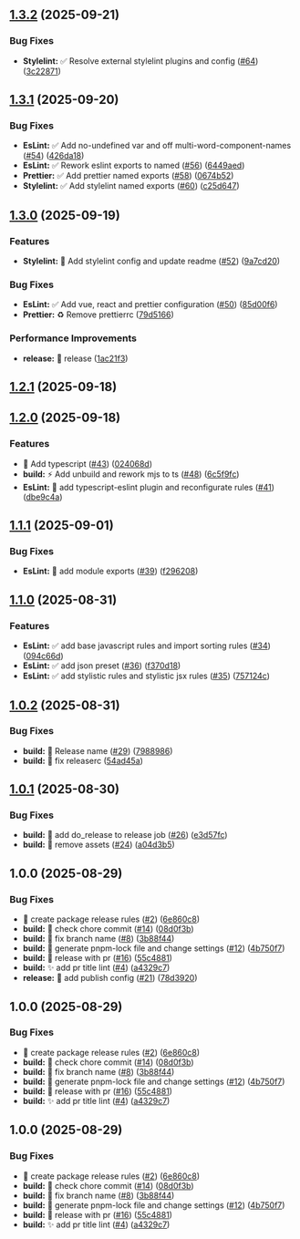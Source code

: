 ## [1.3.2](https://github.com/FlarianWeb/frontend-preset/compare/v1.3.1...v1.3.2) (2025-09-21)

### Bug Fixes

* **Stylelint:** :white_check_mark: Resolve external stylelint plugins and config ([#64](https://github.com/FlarianWeb/frontend-preset/issues/64)) ([3c22871](https://github.com/FlarianWeb/frontend-preset/commit/3c22871809390fa4b5fe568d7dd89d6b2e837875))

## [1.3.1](https://github.com/FlarianWeb/frontend-preset/compare/v1.3.0...v1.3.1) (2025-09-20)

### Bug Fixes

* **EsLint:** :white_check_mark: Add no-undefined var and off multi-word-component-names ([#54](https://github.com/FlarianWeb/frontend-preset/issues/54)) ([426da18](https://github.com/FlarianWeb/frontend-preset/commit/426da18606f48b7cdbba3f950fe4a82028be9c91))
* **EsLint:** :white_check_mark: Rework eslint exports to named ([#56](https://github.com/FlarianWeb/frontend-preset/issues/56)) ([6449aed](https://github.com/FlarianWeb/frontend-preset/commit/6449aedc5374eef41f1d6b385a5a9aa255635c49))
* **Prettier:** :white_check_mark: Add prettier named exports ([#58](https://github.com/FlarianWeb/frontend-preset/issues/58)) ([0674b52](https://github.com/FlarianWeb/frontend-preset/commit/0674b527b729ab67a15191aa42c24542dd76df91))
* **Stylelint:** :white_check_mark: Add stylelint named exports ([#60](https://github.com/FlarianWeb/frontend-preset/issues/60)) ([c25d647](https://github.com/FlarianWeb/frontend-preset/commit/c25d6476d9bd9f4b2de69bd5c63bee1917c6ccea))

## [1.3.0](https://github.com/FlarianWeb/frontend-preset/compare/v1.2.1...v1.3.0) (2025-09-19)

### Features

* **Stylelint:** :tada: Add stylelint config and update readme ([#52](https://github.com/FlarianWeb/frontend-preset/issues/52)) ([9a7cd20](https://github.com/FlarianWeb/frontend-preset/commit/9a7cd20c9814ee9f5c221305d49095dd8d364211))

### Bug Fixes

* **EsLint:** :white_check_mark: Add vue, react and prettier configuration ([#50](https://github.com/FlarianWeb/frontend-preset/issues/50)) ([85d00f6](https://github.com/FlarianWeb/frontend-preset/commit/85d00f635e8019e3536c9d45ffa2b55665322df0))
* **Prettier:** :recycle: Remove prettierrc ([79d5166](https://github.com/FlarianWeb/frontend-preset/commit/79d5166c6b9b8b305c23a474a5614a7d1fafef15))

### Performance Improvements

* **release:** :rocket: release ([1ac21f3](https://github.com/FlarianWeb/frontend-preset/commit/1ac21f390b7433cbd454131fac6cf1501bc5a102))

## [1.2.1](https://github.com/FlarianWeb/frontend-preset/compare/v1.2.0...v1.2.1) (2025-09-18)

## [1.2.0](https://github.com/FlarianWeb/frontend-preset/compare/v1.1.1...v1.2.0) (2025-09-18)

### Features

* :lipstick: Add typescript ([#43](https://github.com/FlarianWeb/frontend-preset/issues/43)) ([024068d](https://github.com/FlarianWeb/frontend-preset/commit/024068d9d44275dad1ee330923c96989911d5d9d))
* **build:** ⚡ Add unbuild and rework mjs to ts ([#48](https://github.com/FlarianWeb/frontend-preset/issues/48)) ([6c5f9fc](https://github.com/FlarianWeb/frontend-preset/commit/6c5f9fc49d5b4f272c6a5d57515dc747c6886d64))
* **EsLint:** :wrench: add typescript-eslint plugin and reconfigurate rules ([#41](https://github.com/FlarianWeb/frontend-preset/issues/41)) ([dbe9c4a](https://github.com/FlarianWeb/frontend-preset/commit/dbe9c4a24d3c612024ba807e5716e21dc11b2450))

## [1.1.1](https://github.com/FlarianWeb/frontend-preset/compare/v1.1.0...v1.1.1) (2025-09-01)

### Bug Fixes

* **EsLint:** :bug: add module exports ([#39](https://github.com/FlarianWeb/frontend-preset/issues/39)) ([f296208](https://github.com/FlarianWeb/frontend-preset/commit/f2962083065642f1649ccad06d30e21548c212af))

## [1.1.0](https://github.com/FlarianWeb/frontend-preset/compare/v1.0.2...v1.1.0) (2025-08-31)

### Features

* **EsLint:** :white_check_mark: add base javascript rules and import sorting rules ([#34](https://github.com/FlarianWeb/frontend-preset/issues/34)) ([094c66d](https://github.com/FlarianWeb/frontend-preset/commit/094c66da73304992c831916d54324947de81d844))
* **EsLint:** :white_check_mark: add json preset ([#36](https://github.com/FlarianWeb/frontend-preset/issues/36)) ([f370d18](https://github.com/FlarianWeb/frontend-preset/commit/f370d18cce497c0bee7f424a3a493f0cd13c070d))
* **EsLint:** :white_check_mark: add stylistic rules and stylistic jsx rules ([#35](https://github.com/FlarianWeb/frontend-preset/issues/35)) ([757124c](https://github.com/FlarianWeb/frontend-preset/commit/757124ca41fe4b30e983a92728530762c2502faa))

## [1.0.2](https://github.com/FlarianWeb/frontend-preset/compare/v1.0.1...v1.0.2) (2025-08-31)

### Bug Fixes

* **build:** :art: Release name ([#29](https://github.com/FlarianWeb/frontend-preset/issues/29)) ([7988986](https://github.com/FlarianWeb/frontend-preset/commit/7988986ee1dc88c38c5884e2fc13d8f94e2bf291))
* **build:** :bug: fix releaserc ([54ad45a](https://github.com/FlarianWeb/frontend-preset/commit/54ad45ab4be5c22b64e4244a5c62df3acb45d2c1))

## [1.0.1](https://github.com/FlarianWeb/frontend-preset/compare/v1.0.0...v1.0.1) (2025-08-30)

### Bug Fixes

* **build:** :bug: add do_release to release job ([#26](https://github.com/FlarianWeb/frontend-preset/issues/26)) ([e3d57fc](https://github.com/FlarianWeb/frontend-preset/commit/e3d57fcd14d00ae42cfe3be33b834197cb9c8f57))
* **build:** :bug: remove assets ([#24](https://github.com/FlarianWeb/frontend-preset/issues/24)) ([a04d3b5](https://github.com/FlarianWeb/frontend-preset/commit/a04d3b5befc2518c5fca6e48dddb069f1cc640e9))

## 1.0.0 (2025-08-29)

### Bug Fixes

* :rocket: create package release rules ([#2](https://github.com/FlarianWeb/frontend-preset/issues/2)) ([6e860c8](https://github.com/FlarianWeb/frontend-preset/commit/6e860c8fdab875820b3d4a8584c12a343adfc4f6))
* **build:** :bug: check chore commit ([#14](https://github.com/FlarianWeb/frontend-preset/issues/14)) ([08d0f3b](https://github.com/FlarianWeb/frontend-preset/commit/08d0f3bae4ddc8c0a4987db8b758475f98c404a7))
* **build:** :bug: fix branch name ([#8](https://github.com/FlarianWeb/frontend-preset/issues/8)) ([3b88f44](https://github.com/FlarianWeb/frontend-preset/commit/3b88f44408a1643beeac1c57fe7024cd9454281e))
* **build:** :bug: generate pnpm-lock file and change settings ([#12](https://github.com/FlarianWeb/frontend-preset/issues/12)) ([4b750f7](https://github.com/FlarianWeb/frontend-preset/commit/4b750f7c5971b7c74530abbaad458bdf5223011c))
* **build:** :bug: release with pr ([#16](https://github.com/FlarianWeb/frontend-preset/issues/16)) ([55c4881](https://github.com/FlarianWeb/frontend-preset/commit/55c4881d352cbee0693d82afaabe254082c06a18))
* **build:** :sparkles: add pr title lint ([#4](https://github.com/FlarianWeb/frontend-preset/issues/4)) ([a4329c7](https://github.com/FlarianWeb/frontend-preset/commit/a4329c77a9e8531328e9a67b8afab0d724081cb5))
* **release:** :bug: add publish config ([#21](https://github.com/FlarianWeb/frontend-preset/issues/21)) ([78d3920](https://github.com/FlarianWeb/frontend-preset/commit/78d3920ccfa4a30e80f9b03432c032761f3d30cb))

## 1.0.0 (2025-08-29)

### Bug Fixes

* :rocket: create package release rules ([#2](https://github.com/FlarianWeb/frontend-preset/issues/2)) ([6e860c8](https://github.com/FlarianWeb/frontend-preset/commit/6e860c8fdab875820b3d4a8584c12a343adfc4f6))
* **build:** :bug: check chore commit ([#14](https://github.com/FlarianWeb/frontend-preset/issues/14)) ([08d0f3b](https://github.com/FlarianWeb/frontend-preset/commit/08d0f3bae4ddc8c0a4987db8b758475f98c404a7))
* **build:** :bug: fix branch name ([#8](https://github.com/FlarianWeb/frontend-preset/issues/8)) ([3b88f44](https://github.com/FlarianWeb/frontend-preset/commit/3b88f44408a1643beeac1c57fe7024cd9454281e))
* **build:** :bug: generate pnpm-lock file and change settings ([#12](https://github.com/FlarianWeb/frontend-preset/issues/12)) ([4b750f7](https://github.com/FlarianWeb/frontend-preset/commit/4b750f7c5971b7c74530abbaad458bdf5223011c))
* **build:** :bug: release with pr ([#16](https://github.com/FlarianWeb/frontend-preset/issues/16)) ([55c4881](https://github.com/FlarianWeb/frontend-preset/commit/55c4881d352cbee0693d82afaabe254082c06a18))
* **build:** :sparkles: add pr title lint ([#4](https://github.com/FlarianWeb/frontend-preset/issues/4)) ([a4329c7](https://github.com/FlarianWeb/frontend-preset/commit/a4329c77a9e8531328e9a67b8afab0d724081cb5))

## 1.0.0 (2025-08-29)

### Bug Fixes

* :rocket: create package release rules ([#2](https://github.com/FlarianWeb/frontend-preset/issues/2)) ([6e860c8](https://github.com/FlarianWeb/frontend-preset/commit/6e860c8fdab875820b3d4a8584c12a343adfc4f6))
* **build:** :bug: check chore commit ([#14](https://github.com/FlarianWeb/frontend-preset/issues/14)) ([08d0f3b](https://github.com/FlarianWeb/frontend-preset/commit/08d0f3bae4ddc8c0a4987db8b758475f98c404a7))
* **build:** :bug: fix branch name ([#8](https://github.com/FlarianWeb/frontend-preset/issues/8)) ([3b88f44](https://github.com/FlarianWeb/frontend-preset/commit/3b88f44408a1643beeac1c57fe7024cd9454281e))
* **build:** :bug: generate pnpm-lock file and change settings ([#12](https://github.com/FlarianWeb/frontend-preset/issues/12)) ([4b750f7](https://github.com/FlarianWeb/frontend-preset/commit/4b750f7c5971b7c74530abbaad458bdf5223011c))
* **build:** :bug: release with pr ([#16](https://github.com/FlarianWeb/frontend-preset/issues/16)) ([55c4881](https://github.com/FlarianWeb/frontend-preset/commit/55c4881d352cbee0693d82afaabe254082c06a18))
* **build:** :sparkles: add pr title lint ([#4](https://github.com/FlarianWeb/frontend-preset/issues/4)) ([a4329c7](https://github.com/FlarianWeb/frontend-preset/commit/a4329c77a9e8531328e9a67b8afab0d724081cb5))
